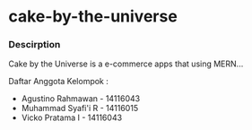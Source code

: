 # cake-by-the-universe
 
### Descirption
Cake by the Universe is a e-commerce apps that using MERN...

Daftar Anggota Kelompok : 
* Agustino Rahmawan - 14116043
* Muhammad Syafi'i R - 14116015
* Vicko Pratama I - 14116043
